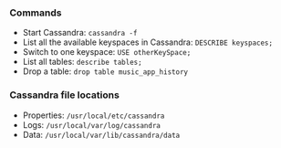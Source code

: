 ### Commands
- Start Cassandra: `cassandra -f`
- List all the available keyspaces in Cassandra: `DESCRIBE keyspaces;`
- Switch to one keyspace: `USE otherKeySpace;`
- List all tables: `describe tables;`
- Drop a table: `drop table music_app_history`

### Cassandra file locations
- Properties: `/usr/local/etc/cassandra`
- Logs: `/usr/local/var/log/cassandra`
- Data: `/usr/local/var/lib/cassandra/data`

